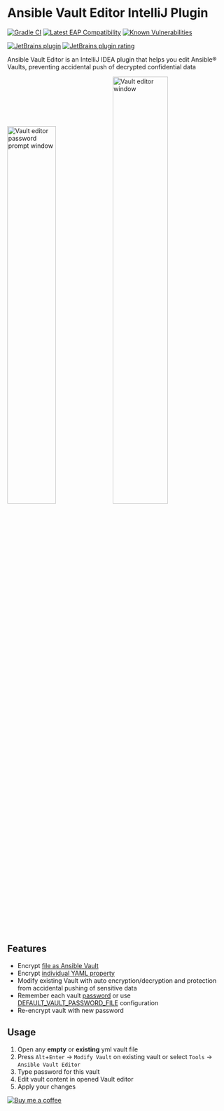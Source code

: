 # Ansible Vault Editor IntelliJ Plugin
[![Gradle CI](https://github.com/sadv1r/ansible-vault-editor-idea-plugin/workflows/Gradle%20CI/badge.svg?branch=master)](https://github.com/sadv1r/ansible-vault-editor-idea-plugin/actions?query=workflow%3A%22Gradle+CI%22)
[![Latest EAP Compatibility](https://github.com/sadv1r/ansible-vault-editor-idea-plugin/workflows/Latest%20EAP%20Compatibility/badge.svg?branch=master)](https://github.com/sadv1r/ansible-vault-editor-idea-plugin/actions?query=workflow%3A%22Latest+EAP+Compatibility%22)
[![Known Vulnerabilities](https://snyk.io/test/github/sadv1r/ansible-vault-editor-idea-plugin/badge.svg?targetFile=build.gradle)](https://snyk.io/test/github/sadv1r/ansible-vault-editor-idea-plugin?targetFile=build.gradle)

[![JetBrains plugin](https://img.shields.io/jetbrains/plugin/v/14278-ansible-vault-editor?label=version)](https://plugins.jetbrains.com/plugin/14278-ansible-vault-editor)
[![JetBrains plugin rating](https://img.shields.io/jetbrains/plugin/r/rating/14278-ansible-vault-editor)](https://plugins.jetbrains.com/plugin/14278-ansible-vault-editor/reviews)


Ansible Vault Editor is an IntelliJ IDEA plugin that helps you edit Ansible® Vaults, preventing accidental push of decrypted confidential data

<img src="https://img.sadv1r.ru/ansible-editor-idea-plugin-password-pompt.png" alt="Vault editor password prompt window" width="47%"/> <img src="https://img.sadv1r.ru/ansible-editor-idea-plugin-editor.png" alt="Vault editor window" width="50%"/>


Features
--------

* Encrypt [file as Ansible Vault](https://docs.ansible.com/ansible/latest/user_guide/vault.html#encrypting-files-with-ansible-vault)
* Encrypt [individual YAML property](https://docs.ansible.com/ansible/latest/user_guide/vault.html#encrypting-individual-variables-with-ansible-vault)
* Modify existing Vault with auto encryption/decryption and protection from accidental pushing of sensitive data
* Remember each vault [password](https://www.jetbrains.com/help/idea/reference-ide-settings-password-safe.html) or use [DEFAULT_VAULT_PASSWORD_FILE](https://docs.ansible.com/ansible/latest/reference_appendices/config.html#default-vault-password-file) configuration
* Re-encrypt vault with new password


Usage
-----

1. Open any **empty** or **existing** yml vault file
2. Press `Alt`+`Enter` -> `Modify Vault` on existing vault or select `Tools` -> `Ansible Vault Editor`
3. Type password for this vault
4. Edit vault content in opened Vault editor
5. Apply your changes


[![Buy me a coffee](https://cdn.buymeacoffee.com/buttons/v2/default-green.png)](https://www.buymeacoffee.com/sadv1r)
